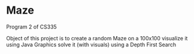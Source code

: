 # Maze

Program 2 of CS335 

Object of this project is 
      to create a random Maze on a 100x100
      visualize it using Java Graphics
      solve it (with visuals) using a Depth First Search
